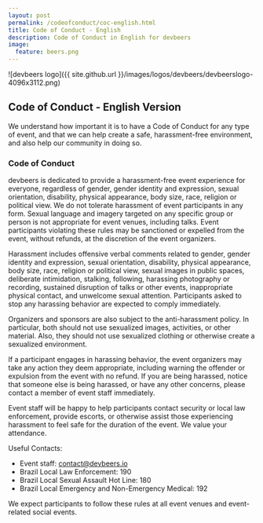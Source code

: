 ```yaml
---
layout: post
permalink: /codeofconduct/coc-english.html
title: Code of Conduct - English
description: Code of Conduct in English for devbeers
image:
  feature: beers.png
---
```


![devbeers logo]({{ site.github.url }}/images/logos/devbeers/devbeerslogo-4096x3112.png)

## Code of Conduct - English Version

We understand how important it is to have a Code of Conduct for any type of event, and that we can help create a safe, harassment-free environment, and also help our community in doing so.

### Code of Conduct

devbeers is dedicated to provide a harassment-free event experience for everyone, regardless of gender, gender identity and expression, sexual orientation, disability, physical appearance, body size, race, religion or political view. We do not tolerate harassment of event participants in any form. Sexual language and imagery targeted on any specific group or person is not appropriate for event venues, including talks. Event participants violating these rules may be sanctioned or expelled from the event, without refunds, at the discretion of the event organizers.

Harassment includes offensive verbal comments related to gender, gender identity and expression, sexual orientation, disability, physical appearance, body size, race, religion or political view, sexual images in public spaces, deliberate intimidation, stalking, following, harassing photography or recording, sustained disruption of talks or other events, inappropriate physical contact, and unwelcome sexual attention. Participants asked to stop any harassing behavior are expected to comply immediately.

Organizers and sponsors are also subject to the anti-harassment policy. In particular, both should not use sexualized images, activities, or other material. Also, they should not use sexualized clothing or otherwise create a sexualized environment.

If a participant engages in harassing behavior, the event organizers may take any action they deem appropriate, including warning the offender or expulsion from the event with no refund. If you are being harassed, notice that someone else is being harassed, or have any other concerns, please contact a member of event staff immediately.

Event staff will be happy to help participants contact security or local law enforcement, provide escorts, or otherwise assist those experiencing harassment to feel safe for the duration of the event. We value your attendance.

Useful Contacts:

* Event staff: [contact@devbeers.io](mailto:contact@devbeers.io)
* Brazil Local Law Enforcement: 190
* Brazil Local Sexual Assault Hot Line: 180
* Brazil Local Emergency and Non-Emergency Medical: 192

We expect participants to follow these rules at all event venues and event-related social events.